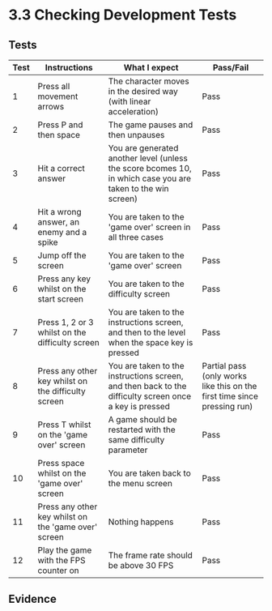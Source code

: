# 3.3 Checking Development Tests

## Tests

| Test | Instructions                                         | What I expect                                                                                               | Pass/Fail                                                                |
| ---- | ---------------------------------------------------- | ----------------------------------------------------------------------------------------------------------- | ------------------------------------------------------------------------ |
| 1    | Press all movement arrows                            | The character moves in the desired way (with linear acceleration)                                           | Pass                                                                     |
| 2    | Press P and then space                               | The game pauses and then unpauses                                                                           | Pass                                                                     |
| 3    | Hit a correct answer                                 | You are generated another level (unless the score bcomes 10, in which case you are taken to the win screen) | Pass                                                                     |
| 4    | Hit a wrong answer, an enemy and a spike             | You are taken to the 'game over' screen in all three cases                                                  | Pass                                                                     |
| 5    | Jump off the screen                                  | You are taken to the 'game over' screen                                                                     | Pass                                                                     |
| 6    | Press any key whilst on the start screen             | You are taken to the difficulty screen                                                                      | Pass                                                                     |
| 7    | Press 1, 2 or 3 whilst on the difficulty screen      | You are taken to the instructions screen, and then to the level when the space key is pressed               | Pass                                                                     |
| 8    | Press any other key whilst on the difficulty screen  | You are taken to the instructions screen, and then back to the difficulty screen once a key is pressed      | Partial pass (only works like this on the first time since pressing run) |
| 9    | Press T whilst on the 'game over' screen             | A game should be restarted with the same difficulty parameter                                               | Pass                                                                     |
| 10   | Press space whilst on the 'game over' screen         | You are taken back to the menu screen                                                                       | Pass                                                                     |
| 11   | Press any other key whilst on the 'game over' screen | Nothing happens                                                                                             | Pass                                                                     |
| 12   | Play the game with the FPS counter on                | The frame rate should be above 30 FPS                                                                       | Pass                                                                     |

## Evidence
